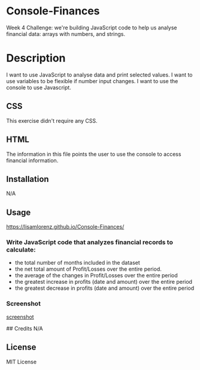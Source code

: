 # Console-Finances
Week 4 Challenge: we're building JavaScript code to help us analyse financial data: arrays with numbers, and strings.

# Description
I want to use JavaScript to analyse data and print selected values. I want to use variables to be flexible if number input changes. I want to use the console to use Javascript.

## CSS
This exercise didn't require any CSS.

## HTML
The information in this file points the user to use the console to access financial information.

## Installation
N/A

## Usage
https://lisamlorenz.github.io/Console-Finances/

### Write JavaScript code that analyzes financial records to calculate:
- the total number of months included in the dataset
- the net total amount of Profit/Losses over the entire period.
- the average of the changes in Profit/Losses over the entire period
- the greatest increase in profits (date and amount) over the entire period
- the greatest decrease in profits (date and amount) over the entire period

### Screenshot
[screenshot](./Screenshots/deployedscreenshotfinal.png)

## Credits
N/A

## License
MIT License